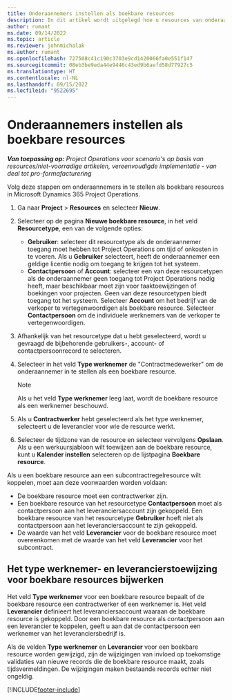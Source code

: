 ```yaml
---
title: Onderaannemers instellen als boekbare resources
description: In dit artikel wordt uitgelegd hoe u resources van onderaannemers instelt en onderhoudt die zijn gemaakt op basis van gebruikers en contactpersonen in het systeem, zodat ze kunnen worden gekoppeld aan onderaannemers in Microsoft Dynamics 365 Project Operations.
author: rumant
ms.date: 09/14/2022
ms.topic: article
ms.reviewer: johnmichalak
ms.author: rumant
ms.openlocfilehash: 727508c41c190c3703e9cd1420066fa0e551f147
ms.sourcegitcommit: 08eb3be9eda44e9446c43ed9b6aefd58d77927c5
ms.translationtype: HT
ms.contentlocale: nl-NL
ms.lasthandoff: 09/15/2022
ms.locfileid: "9522695"
---
```

# <a name="set-up-subcontractors-as-bookable-resources"></a>Onderaannemers instellen als boekbare resources

_**Van toepassing op:** Project Operations voor scenario's op basis van resources/niet-voorradige artikelen, vereenvoudigde implementatie - van deal tot pro-formafacturering_

Volg deze stappen om onderaannemers in te stellen als boekbare resources in Microsoft Dynamics 365 Project Operations.

1. Ga naar **Project** \> **Resources** en selecteer **Nieuw**.
2. Selecteer op de pagina **Nieuwe boekbare resource**, in het veld **Resourcetype**, een van de volgende opties:

    - **Gebruiker**: selecteer dit resourcetype als de onderaannemer toegang moet hebben tot Project Operations om tijd of onkosten in te voeren. Als u **Gebruiker** selecteert, heeft de onderaannemer een geldige licentie nodig om toegang te krijgen tot het systeem.
    - **Contactpersoon** of **Account**: selecteer een van deze resourcetypen als de onderaannemer geen toegang tot Project Operations nodig heeft, maar beschikbaar moet zijn voor taaktoewijzingen of boekingen voor projecten. Geen van deze resourcetypen biedt toegang tot het systeem. Selecteer **Account** om het bedrijf van de verkoper te vertegenwoordigen als boekbare resource. Selecteer **Contactpersoon** om de individuele werknemers van de verkoper te vertegenwoordigen.

3. Afhankelijk van het resourcetype dat u hebt geselecteerd, wordt u gevraagd de bijbehorende gebruikers-, account- of contactpersoonrecord te selecteren.
4. Selecteer in het veld **Type werknemer** de "Contractmedewerker" om de onderaannemer in te stellen als een boekbare resource.

    > [!NOTE]
    > Als u het veld **Type werknemer** leeg laat, wordt de boekbare resource als een werknemer beschouwd.

5. Als u **Contractwerker** hebt geselecteerd als het type werknemer, selecteert u de leverancier voor wie de resource werkt.
6. Selecteer de tijdzone van de resource en selecteer vervolgens **Opslaan**. Als u een werkuursjabloon wilt toewijzen aan de boekbare resource, kunt u **Kalender instellen** selecteren op de lijstpagina **Boekbare resource**.

Als u een boekbare resource aan een subcontractregelresource wilt koppelen, moet aan deze voorwaarden worden voldaan:

- De boekbare resource moet een contractwerker zijn.
- Een boekbare resource van het resourcetype **Contactpersoon** moet als contactpersoon aan het leveranciersaccount zijn gekoppeld. Een boekbare resource van het resourcetype **Gebruiker** hoeft niet als contactpersoon aan het leveranciersaccount te zijn gekoppeld.
- De waarde van het veld **Leverancier** voor de boekbare resource moet overeenkomen met de waarde van het veld **Leverancier** voor het subcontract.

## <a name="update-the-type-of-worker-and-vendor-mapping-for-bookable-resources"></a>Het type werknemer- en leverancierstoewijzing voor boekbare resources bijwerken

Het veld **Type werknemer** voor een boekbare resource bepaalt of de boekbare resource een contractwerker of een werknemer is. Het veld **Leverancier** definieert het leveranciersaccount waaraan de boekbare resource is gekoppeld. Door een boekbare resource als contactpersoon aan een leverancier te koppelen, geeft u aan dat de contactpersoon een werknemer van het leveranciersbedrijf is.

Als de velden **Type werknemer** en **Leverancier** voor een boekbare resource worden gewijzigd, zijn de wijzigingen van invloed op toekomstige validaties van nieuwe records die de boekbare resource maakt, zoals tijdsvermeldingen. De wijzigingen maken bestaande records echter niet ongeldig.

[!INCLUDE[footer-include](../../includes/footer-banner.md)]
